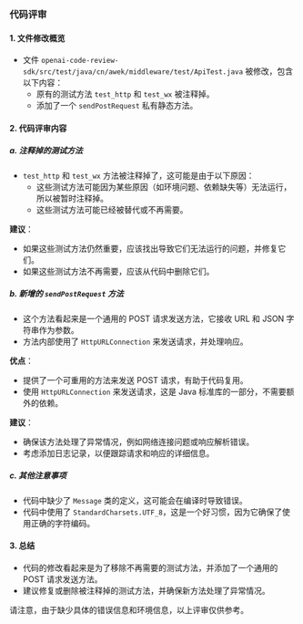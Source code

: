 ### 代码评审

#### 1. 文件修改概览
- 文件 `openai-code-review-sdk/src/test/java/cn/awek/middleware/test/ApiTest.java` 被修改，包含以下内容：
  - 原有的测试方法 `test_http` 和 `test_wx` 被注释掉。
  - 添加了一个 `sendPostRequest` 私有静态方法。

#### 2. 代码评审内容

##### a. 注释掉的测试方法
- `test_http` 和 `test_wx` 方法被注释掉了，这可能是由于以下原因：
  - 这些测试方法可能因为某些原因（如环境问题、依赖缺失等）无法运行，所以被暂时注释掉。
  - 这些测试方法可能已经被替代或不再需要。

**建议**：
- 如果这些测试方法仍然重要，应该找出导致它们无法运行的问题，并修复它们。
- 如果这些测试方法不再需要，应该从代码中删除它们。

##### b. 新增的 `sendPostRequest` 方法
- 这个方法看起来是一个通用的 POST 请求发送方法，它接收 URL 和 JSON 字符串作为参数。
- 方法内部使用了 `HttpURLConnection` 来发送请求，并处理响应。

**优点**：
- 提供了一个可重用的方法来发送 POST 请求，有助于代码复用。
- 使用 `HttpURLConnection` 来发送请求，这是 Java 标准库的一部分，不需要额外的依赖。

**建议**：
- 确保该方法处理了异常情况，例如网络连接问题或响应解析错误。
- 考虑添加日志记录，以便跟踪请求和响应的详细信息。

##### c. 其他注意事项
- 代码中缺少了 `Message` 类的定义，这可能会在编译时导致错误。
- 代码中使用了 `StandardCharsets.UTF_8`，这是一个好习惯，因为它确保了使用正确的字符编码。

#### 3. 总结
- 代码的修改看起来是为了移除不再需要的测试方法，并添加了一个通用的 POST 请求发送方法。
- 建议修复或删除被注释掉的测试方法，并确保新方法处理了异常情况。

请注意，由于缺少具体的错误信息和环境信息，以上评审仅供参考。